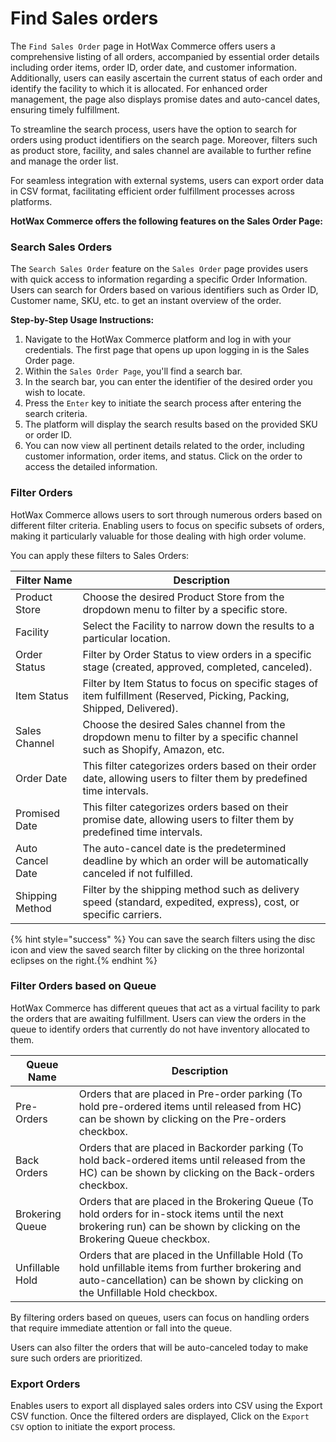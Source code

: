 # Find Sales orders

The `Find Sales Order` page in HotWax Commerce offers users a comprehensive listing of all orders, accompanied by essential order details including order items, order ID, order date, and customer information. Additionally, users can easily ascertain the current status of each order and identify the facility to which it is allocated. For enhanced order management, the page also displays promise dates and auto-cancel dates, ensuring timely fulfillment.

To streamline the search process, users have the option to search for orders using product identifiers on the search page. Moreover, filters such as product store, facility, and sales channel are available to further refine and manage the order list.

For seamless integration with external systems, users can export order data in CSV format, facilitating efficient order fulfillment processes across platforms.

**HotWax Commerce offers the following features on the Sales Order Page:**

### Search Sales Orders

The `Search Sales Order` feature on the `Sales Order` page provides users with quick access to information regarding a specific Order Information. Users can search for Orders based on various identifiers such as Order ID, Customer name, SKU, etc. to get an instant overview of the order.

**Step-by-Step Usage Instructions:**

1. Navigate to the HotWax Commerce platform and log in with your credentials. The first page that opens up upon logging in is the Sales Order page.
2. Within the `Sales Order Page`, you'll find a search bar.
3. In the search bar, you can enter the identifier of the desired order you wish to locate.
4. Press the `Enter` key to initiate the search process after entering the search criteria.
5. The platform will display the search results based on the provided SKU or order ID.
6. You can now view all pertinent details related to the order, including customer information, order items, and status. Click on the order to access the detailed information.

### Filter Orders

HotWax Commerce allows users to sort through numerous orders based on different filter criteria. Enabling users to focus on specific subsets of orders, making it particularly valuable for those dealing with high order volume.

You can apply these filters to Sales Orders:

| Filter Name       | Description                                                                                                                           |
|-------------------|---------------------------------------------------------------------------------------------------------------------------------------|
| Product Store     | Choose the desired Product Store from the dropdown menu to filter by a specific store.                                                |
| Facility          | Select the Facility to narrow down the results to a particular location.                                                               |
| Order Status      | Filter by Order Status to view orders in a specific stage (created, approved, completed, canceled).                                   |
| Item Status       | Filter by Item Status to focus on specific stages of item fulfillment (Reserved, Picking, Packing, Shipped, Delivered).              |
| Sales Channel     | Choose the desired Sales channel from the dropdown menu to filter by a specific channel such as Shopify, Amazon, etc.                |
| Order Date        | This filter categorizes orders based on their order date, allowing users to filter them by predefined time intervals.                |
| Promised Date     | This filter categorizes orders based on their promise date, allowing users to filter them by predefined time intervals.               |
| Auto Cancel Date  | The auto-cancel date is the predetermined deadline by which an order will be automatically canceled if not fulfilled.               |
| Shipping Method   | Filter by the shipping method such as delivery speed (standard, expedited, express), cost, or specific carriers.                      |

{% hint style="success" %}
You can save the search filters using the disc icon and view the saved search filter by clicking on the three horizontal eclipses on the right.{% endhint %}

### Filter Orders based on Queue

HotWax Commerce has different queues that act as a virtual facility to park the orders that are awaiting fulfillment. Users can view the orders in the queue to identify orders that currently do not have inventory allocated to them.

| Queue Name         | Description                                                                                                                                   |
|-------------------|-----------------------------------------------------------------------------------------------------------------------------------------------|
| Pre-Orders        | Orders that are placed in Pre-order parking (To hold pre-ordered items until released from HC) can be shown by clicking on the Pre-orders checkbox. |
| Back Orders       | Orders that are placed in Backorder parking (To hold back-ordered items until released from the HC) can be shown by clicking on the Back-orders checkbox. |
| Brokering Queue   | Orders that are placed in the Brokering Queue (To hold orders for in-stock items until the next brokering run) can be shown by clicking on the Brokering Queue checkbox. |
| Unfillable Hold   | Orders that are placed in the Unfillable Hold (To hold unfillable items from further brokering and auto-cancellation) can be shown by clicking on the Unfillable Hold checkbox. |

By filtering orders based on queues, users can focus on handling orders that require immediate attention or fall into the queue.

Users can also filter the orders that will be auto-canceled today to make sure such orders are prioritized.

### Export Orders

Enables users to export all displayed sales orders into CSV using the Export CSV function. Once the filtered orders are displayed, Click on the `Export CSV` option to initiate the export process.
